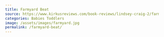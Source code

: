 ```yaml
---
title: Farmyard Beat
source: https://www.kirkusreviews.com/book-reviews/lindsey-craig-2/farmyard-beat/
categories: Babies Toddlers
image: /assets/images/farmyard.jpg
permalink: /farmyard-beat/
---
```

